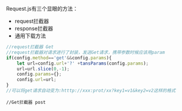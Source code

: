 Request.js有三个显眼的方法：
- request拦截器
- response拦截器
- 通用下载方法
```js
//request拦截器 Get
//request拦截器对请求进行了封装，发送Get请求，携带参数时候应该用param
if(config.method=='get'&&config.params){
	let url=config.url+'?' +tansParams(config.params);
	url=url.slice(0,-1);
	config.params={};
	config.url=url;
}
//可以将get请求自动变为:htttp://xxx:prot/xx?key1=v1&key2=v2这样的格式
```

```
//Get拦截器 post


```